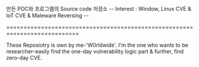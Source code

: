 만든 POC와 프로그램의 Source code 저장소 -- Interest : Window, Linux CVE & IoT CVE & Maleware Reversing --

===========================================================================

These Reposiotry is own by me-'W0rldwide'. I'm the one who wants to be researcher-easily find the one-day vulnerability logic part & further, find zero-day CVE.
